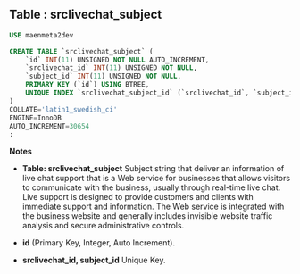 Table : srclivechat_subject
---------------------------

```SQL
USE maenmeta2dev

CREATE TABLE `srclivechat_subject` (
	`id` INT(11) UNSIGNED NOT NULL AUTO_INCREMENT,
	`srclivechat_id` INT(11) UNSIGNED NOT NULL,
	`subject_id` INT(11) UNSIGNED NOT NULL,
	PRIMARY KEY (`id`) USING BTREE,
	UNIQUE INDEX `srclivechat_subject_id` (`srclivechat_id`, `subject_id`) USING BTREE
)
COLLATE='latin1_swedish_ci'
ENGINE=InnoDB
AUTO_INCREMENT=30654
;
```
__Notes__

+ __Table: srclivechat_subject__ Subject string that deliver an information of live chat support that is a Web service for businesses that allows visitors to communicate with the business, usually through real-time live chat. Live support is designed to provide customers and clients with immediate support and information. The Web service is integrated with the business website and generally includes invisible website traffic analysis and secure administrative controls.
  
+ __id__ (Primary Key, Integer, Auto Increment).
  
+ __srclivechat_id, subject_id__ Unique Key.